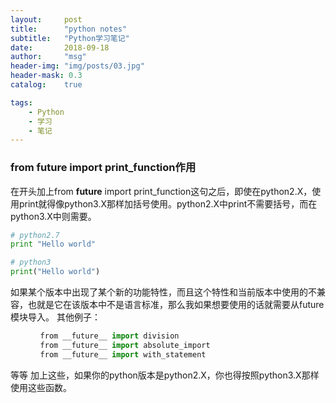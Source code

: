 ```yaml
---
layout:     post
title:      "python notes"
subtitle:   "Python学习笔记"
date:       2018-09-18
author:     "msg"
header-img: "img/posts/03.jpg"
header-mask: 0.3
catalog:    true

tags:
    - Python
    - 学习
    - 笔记
---
```


### from __future__ import print_function作用


在开头加上from __future__ import print_function这句之后，即使在python2.X，使用print就得像python3.X那样加括号使用。python2.X中print不需要括号，而在python3.X中则需要。
```python
# python2.7
print "Hello world"

# python3
print("Hello world")
```

如果某个版本中出现了某个新的功能特性，而且这个特性和当前版本中使用的不兼容，也就是它在该版本中不是语言标准，那么我如果想要使用的话就需要从future模块导入。
其他例子： 

```python
　　　　from __future__ import division 
　　　　from __future__ import absolute_import 
　　　　from __future__ import with_statement
 ```
 
等等
加上这些，如果你的python版本是python2.X，你也得按照python3.X那样使用这些函数。
